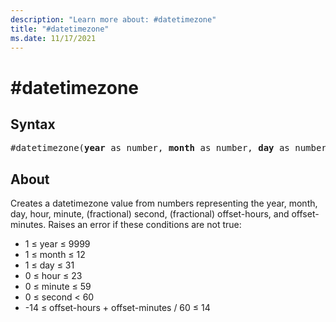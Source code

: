 ```yaml
---
description: "Learn more about: #datetimezone"
title: "#datetimezone"
ms.date: 11/17/2021
---
```

# #datetimezone

## Syntax

<pre>
#datetimezone(<b>year</b> as number, <b>month</b> as number, <b>day</b> as number, <b>hour</b> as number, <b>minute</b> as number, <b>second</b> as number, <b>offsetHours</b> as number, <b>offsetMinutes</b> as number) as datetimezone
</pre>

## About

Creates a datetimezone value from numbers representing the year, month, day, hour, minute, (fractional) second, (fractional) offset-hours, and offset-minutes. Raises an error if these conditions are not true:

* 1 ≤ year ≤ 9999
* 1 ≤ month ≤ 12
* 1 ≤ day ≤ 31
* 0 ≤ hour ≤ 23
* 0 ≤ minute ≤ 59
* 0 ≤ second < 60
* -14 ≤ offset-hours + offset-minutes / 60 ≤ 14
